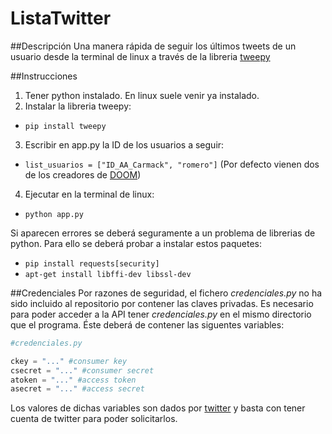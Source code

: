 # ListaTwitter

##Descripción
Una manera rápida de seguir los últimos tweets de un usuario desde la terminal de linux a través de la libreria [tweepy](https://github.com/tweepy/tweepy)

##Instrucciones
1. Tener python instalado. En linux suele venir ya instalado.
2. Instalar la libreria tweepy:
  * `pip install tweepy`
3. Escribir en app.py la ID de los usuarios a seguir:
  * `list_usuarios = ["ID_AA_Carmack", "romero"]`
  (Por defecto vienen dos de los creadores de [DOOM](https://github.com/id-Software/DOOM))
4. Ejecutar en la terminal de linux:
  * `python app.py`
  
Si aparecen errores se deberá seguramente a un problema de librerias de python.
Para ello se deberá probar a instalar estos paquetes:
  * `pip install requests[security]`
  * `apt-get install libffi-dev libssl-dev`
  
##Credenciales
Por razones de seguridad, el fichero *credenciales.py* no ha sido incluido al repositorio por contener las claves privadas.
Es necesario para poder acceder a la API tener *credenciales.py* en el mismo directorio que el programa.
Éste deberá de contener las siguentes variables:

```python
#credenciales.py

ckey = "..." #consumer key 
csecret = "..." #consumer secret  
atoken = "..." #access token  
asecret = "..." #access secret 
```

Los valores de dichas variables son dados por [twitter](https://dev.twitter.com) y basta con tener cuenta de twitter para poder solicitarlos.

